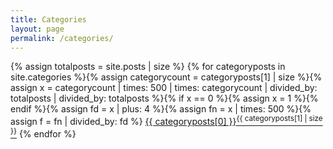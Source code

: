 ```yaml
---
title: Categories
layout: page
permalink: /categories/
---
```


{% assign totalposts = site.posts | size %}
{% for categoryposts in site.categories %}{% assign categorycount = categoryposts[1] | size %}{% assign x = categorycount | times: 500 | times: categorycount | divided_by: totalposts | divided_by: totalposts %}{% if x == 0 %}{% assign x = 1 %}{% endif %}{% assign fd = x | plus: 4 %}{% assign fn = x | times: 500 %}{% assign f = fn | divided_by: fd %} <a href="{{ site.url }}/categories/{{ categoryposts[0] | downcase }}" style="font-size:{{ f }}%">{{ categoryposts[0] }}<sup>{{ categoryposts[1] | size }}</sup></a> {% endfor %}

